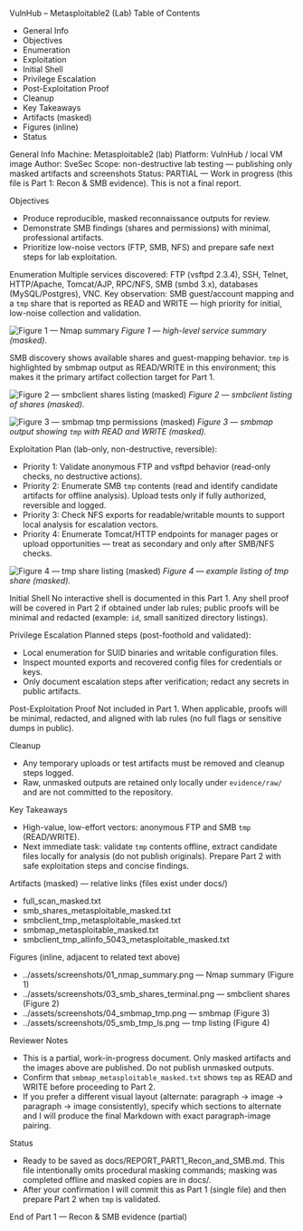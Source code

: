 VulnHub – Metasploitable2 (Lab)
Table of Contents
- General Info
- Objectives
- Enumeration
- Exploitation
- Initial Shell
- Privilege Escalation
- Post-Exploitation Proof
- Cleanup
- Key Takeaways
- Artifacts (masked)
- Figures (inline)
- Status

General Info
Machine: Metasploitable2 (lab)
Platform: VulnHub / local VM image
Author: SveSec
Scope: non-destructive lab testing — publishing only masked artifacts and screenshots
Status: PARTIAL — Work in progress (this file is Part 1: Recon & SMB evidence). This is not a final report.

Objectives
- Produce reproducible, masked reconnaissance outputs for review.
- Demonstrate SMB findings (shares and permissions) with minimal, professional artifacts.
- Prioritize low-noise vectors (FTP, SMB, NFS) and prepare safe next steps for lab exploitation.

Enumeration
Multiple services discovered: FTP (vsftpd 2.3.4), SSH, Telnet, HTTP/Apache, Tomcat/AJP, RPC/NFS, SMB (smbd 3.x), databases (MySQL/Postgres), VNC.
Key observation: SMB guest/account mapping and a `tmp` share that is reported as READ and WRITE — high priority for initial, low-noise collection and validation.

![Figure 1 — Nmap summary](../assets/screenshots/01_nmap_summary.png)
*Figure 1 — high-level service summary (masked).*

SMB discovery shows available shares and guest-mapping behavior. `tmp` is highlighted by smbmap output as READ/WRITE in this environment; this makes it the primary artifact collection target for Part 1.

![Figure 2 — smbclient shares listing (masked)](../assets/screenshots/03_smb_shares_terminal.png)
*Figure 2 — smbclient listing of shares (masked).*

![Figure 3 — smbmap tmp permissions (masked)](../assets/screenshots/04_smbmap_tmp.png)
*Figure 3 — smbmap output showing `tmp` with READ and WRITE (masked).*

Exploitation
Plan (lab-only, non-destructive, reversible):
- Priority 1: Validate anonymous FTP and vsftpd behavior (read-only checks, no destructive actions).
- Priority 2: Enumerate SMB `tmp` contents (read and identify candidate artifacts for offline analysis). Upload tests only if fully authorized, reversible and logged.
- Priority 3: Check NFS exports for readable/writable mounts to support local analysis for escalation vectors.
- Priority 4: Enumerate Tomcat/HTTP endpoints for manager pages or upload opportunities — treat as secondary and only after SMB/NFS checks.

![Figure 4 — tmp share listing (masked)](../assets/screenshots/05_smb_tmp_ls.png)
*Figure 4 — example listing of tmp share (masked).*

Initial Shell
No interactive shell is documented in this Part 1. Any shell proof will be covered in Part 2 if obtained under lab rules; public proofs will be minimal and redacted (example: `id`, small sanitized directory listings).

Privilege Escalation
Planned steps (post-foothold and validated):
- Local enumeration for SUID binaries and writable configuration files.
- Inspect mounted exports and recovered config files for credentials or keys.
- Only document escalation steps after verification; redact any secrets in public artifacts.

Post-Exploitation Proof
Not included in Part 1. When applicable, proofs will be minimal, redacted, and aligned with lab rules (no full flags or sensitive dumps in public).

Cleanup
- Any temporary uploads or test artifacts must be removed and cleanup steps logged.
- Raw, unmasked outputs are retained only locally under `evidence/raw/` and are not committed to the repository.

Key Takeaways
- High-value, low-effort vectors: anonymous FTP and SMB `tmp` (READ/WRITE).  
- Next immediate task: validate `tmp` contents offline, extract candidate files locally for analysis (do not publish originals). Prepare Part 2 with safe exploitation steps and concise findings.

Artifacts (masked) — relative links (files exist under docs/)
- full_scan_masked.txt
- smb_shares_metasploitable_masked.txt
- smbclient_tmp_metasploitable_masked.txt
- smbmap_metasploitable_masked.txt
- smbclient_tmp_allinfo_5043_metasploitable_masked.txt

Figures (inline, adjacent to related text above)
- ../assets/screenshots/01_nmap_summary.png  — Nmap summary (Figure 1)
- ../assets/screenshots/03_smb_shares_terminal.png — smbclient shares (Figure 2)
- ../assets/screenshots/04_smbmap_tmp.png — smbmap (Figure 3)
- ../assets/screenshots/05_smb_tmp_ls.png — tmp listing (Figure 4)

Reviewer Notes
- This is a partial, work-in-progress document. Only masked artifacts and the images above are published. Do not publish unmasked outputs.
- Confirm that `smbmap_metasploitable_masked.txt` shows `tmp` as READ and WRITE before proceeding to Part 2.
- If you prefer a different visual layout (alternate: paragraph → image → paragraph → image consistently), specify which sections to alternate and I will produce the final Markdown with exact paragraph-image pairing.

Status
- Ready to be saved as docs/REPORT_PART1_Recon_and_SMB.md. This file intentionally omits procedural masking commands; masking was completed offline and masked copies are in docs/.
- After your confirmation I will commit this as Part 1 (single file) and then prepare Part 2 when `tmp` is validated.

End of Part 1 — Recon & SMB evidence (partial)


